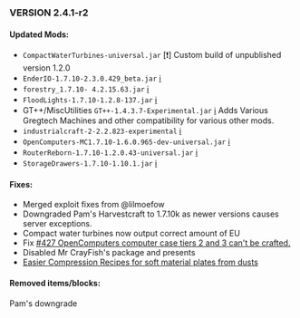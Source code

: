 ### VERSION 2.4.1-r2

#### Updated Mods:

* `CompactWaterTurbines-universal.jar` [:exclamation:] Custom build of unpublished version 1.2.0
* `EnderIO-1.7.10-2.3.0.429_beta.jar` [:information_source:](https://minecraft.curseforge.com/projects/ender-io/files/2322348)
* `forestry_1.7.10- 4.2.15.63.jar` [:information_source:](https://minecraft.curseforge.com/projects/forestry/files/2320118)
* `FloodLights-1.7.10-1.2.8-137.jar` [:information_source:](https://minecraft.curseforge.com/projects/floodlights/files/2320032)
* GT++/MiscUtilities `GT++-1.4.3.7-Experimental.jar`  [:information_source:](https://github.com/draknyte1/MiscUtilities/wiki) Adds Various Gregtech Machines and other compatibility for various other mods.
* `industrialcraft-2-2.2.823-experimental` [:information_source:](https://minecraft.curseforge.com/projects/industrial-craft/files/2319485)
* `OpenComputers-MC1.7.10-1.6.0.965-dev-universal.jar` [:information_source:](http://ci.cil.li/job/OpenComputers-dev-MC1.7.10/changes)
* `RouterReborn-1.7.10-1.2.0.43-universal.jar` [:information_source:](https://minecraft.curseforge.com/projects/router-reborn/files/2320429)
* `StorageDrawers-1.7.10-1.10.1.jar` [:information_source:](https://minecraft.curseforge.com/projects/storage-drawers/files/2320359)

#### Fixes:

* Merged exploit fixes from @lilmoefow
* Downgraded Pam's Harvestcraft to 1.7.10k as newer versions causes server exceptions.
* Compact water turbines now output correct amount of EU
* Fix [#427 OpenComputers computer case tiers 2 and 3 can't be crafted.](https://github.com/Beyond-Reality/BeyondRealityModPack/issues/427)
* Disabled Mr CrayFish's package and presents
* [Easier Compression Recipes for soft material plates from dusts](https://github.com/Beyond-Reality/BeyondRealityModPack/commit/4d51f8245da9020b75e5be79c455b81df277e642)

#### Removed items/blocks:

Pam's downgrade
